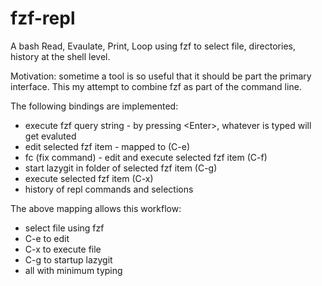 # fzf-repl
A bash Read, Evaulate, Print, Loop using fzf to select file, directories, history at the shell level.

Motivation: sometime a tool is so useful that it should be part the primary interface. This my attempt to combine fzf as part of the command line.

The following bindings are implemented:
  - execute fzf query string - by pressing \<Enter\>, whatever is typed will get evaluted
  - edit selected fzf item - mapped to (C-e)
  - fc (fix command)  - edit and execute selected fzf item (C-f)
  - start lazygit in folder of selected fzf item (C-g)
  - execute selected fzf item (C-x)
  - history of repl commands and selections
  
The above mapping allows this workflow:
  - select file using fzf
  - C-e to edit
  - C-x to execute file
  - C-g to startup lazygit
  - all with minimum typing
